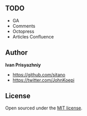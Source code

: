 ## TODO

- GA
- Comments
- Octopress
- Articles Confluence

## Author

**Ivan Prisyazhniy**
- <https://github.com/sitano>
- <https://twitter.com/JohnKoepi>


## License

Open sourced under the [MIT license](LICENSE.md).
